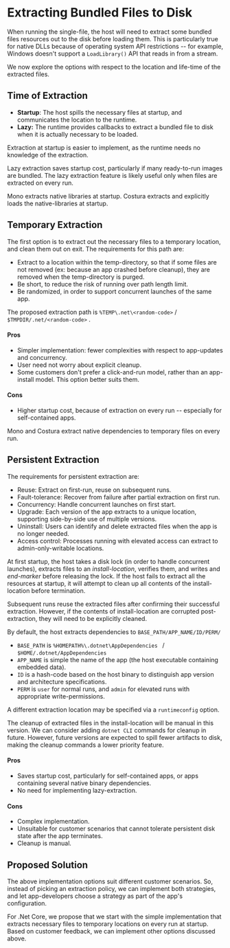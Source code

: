 # Extracting Bundled Files to Disk

When running the single-file, the host will need to extract some bundled files resources out to the disk before loading them. This is particularly true for native DLLs because of operating system API restrictions -- for example, Windows doesn't support a `LoadLibrary()` API that reads in from a stream. 

We now explore the options with respect to the location and life-time of the extracted files.

## Time of Extraction

* **Startup**: The host spills the necessary files at startup, and communicates the location to the runtime.
* **Lazy:** The runtime provides callbacks to extract a bundled file to disk when it is actually necessary to be loaded. 

Extraction at startup is easier to implement, as the runtime needs no knowledge of the extraction. 

Lazy extraction saves startup cost, particularly if many ready-to-run images are bundled. The lazy extraction feature is likely useful only when files are extracted on every run.

Mono extracts native libraries at startup. Costura extracts and explicitly loads the native-libraries at startup.

## Temporary Extraction

The first option is to extract out the necessary files to a temporary location, and clean them out on exit. The requirements for this path are:

* Extract to a location within the temp-directory, so that if some files are not removed (ex: because an app crashed before cleanup), they are removed when the temp-directory is purged.
* Be short, to reduce the risk of running over path length limit.
* Be randomized, in order to support concurrent launches of the same app.

The proposed extraction path is `%TEMP\.net\<random-code>` / `$TMPDIR/.net/<random-code>` . 

#### Pros

* Simpler implementation: fewer complexities with respect to app-updates and concurrency.
* User need not worry about explicit cleanup.
* Some customers don't prefer a click-and-run model, rather than an app-install model. This option better suits them.

#### Cons

* Higher startup cost, because of extraction on every run -- especially for self-contained apps.

Mono and Costura extract native dependencies to temporary files on every run.

## Persistent Extraction

The requirements for persistent extraction are:

* Reuse: Extract on first-run, reuse on subsequent runs.
* Fault-tolerance: Recover from failure after partial extraction on first run.
* Concurrency: Handle concurrent launches on first start.
* Upgrade: Each version of the app extracts to a unique location, supporting side-by-side use of multiple versions.
* Uninstall: Users can identify and delete extracted files when the app is no longer needed.
* Access control: Processes running with elevated access can extract to admin-only-writable locations.

At first startup, the host takes a disk lock (in order to handle concurrent launches), extracts files to an *install-location*, verifies them, and writes and *end-marker* before releasing the lock. If the host fails to extract all the resources at startup, it will attempt to clean up all contents of the install-location before termination. 

Subsequent runs reuse the extracted files after confirming their successful extraction. However, if the contents of install-location are corrupted post-extraction, they will need to be explicitly cleaned.

By default, the host extracts dependencies to `BASE_PATH/APP_NAME/ID/PERM/`

- `BASE_PATH` is  `%HOMEPATH%\.dotnet\AppDependencies ` /  `$HOME/.dotnet/AppDependencies`
- `APP_NAME` is simple the name of the app (the host executable containing embedded data).
- `ID` is a hash-code based on the host binary to distinguish app version and architecture specifications.
- `PERM` is `user` for normal runs, and `admin` for elevated runs with appropriate write-permissions.

A different extraction location may be specified via a `runtimeconfig` option.

The cleanup of extracted files in the install-location will be manual in this version. We can consider adding `dotnet CLI` commands for cleanup in future. However, future versions are expected to spill fewer artifacts to disk, making the cleanup commands a lower priority feature.

#### Pros

- Saves startup cost, particularly for self-contained apps, or apps containing several native binary dependencies.
- No need for implementing lazy-extraction.

#### Cons

- Complex implementation.
- Unsuitable for customer scenarios that cannot tolerate persistent disk state after the app terminates.
- Cleanup is manual.

## Proposed Solution

The above implementation options suit different customer scenarios. So, instead of picking an extraction policy, we can implement both strategies, and let app-developers choose a strategy as part of the app's configuration.

For .Net Core, we propose that we start with the simple implementation that extracts necessary files to temporary locations on every run at startup. Based on customer feedback, we can implement other options discussed above.